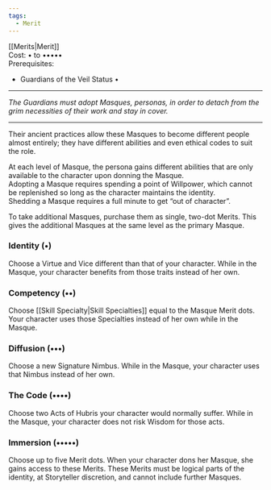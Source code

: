 ```yaml
---
tags:
  - Merit
---
```


[[Merits|Merit]]\
Cost: • to •••••\
Prerequisites:
- Guardians of the Veil Status •

---

_The Guardians must adopt Masques, personas, in order to detach from the grim necessities of their work and stay in cover._

---

Their ancient practices allow these Masques to become different people almost entirely; they have different abilities and even ethical codes to suit the role.

At each level of Masque, the persona gains different abilities that are only available to the character upon donning the Masque.\
Adopting a Masque requires spending a point of Willpower, which cannot be replenished so long as the character maintains the identity.\
Shedding a Masque requires a full minute to get “out of character”.

To take additional Masques, purchase them as single, two-dot Merits. This gives the additional Masques at the same level as the primary Masque.

### Identity (•)

Choose a Virtue and Vice different than that of your character. While in the Masque, your character benefits from those traits instead of her own.

### Competency (••)

Choose [[Skill Specialty|Skill Specialties]] equal to the Masque Merit dots. Your character uses those Specialties instead of her own while in the Masque.

### Diffusion (•••)

Choose a new Signature Nimbus. While in the Masque, your character uses that Nimbus instead of her own.

### The Code (••••)

Choose two Acts of Hubris your character would normally suffer. While in the Masque, your character does not risk Wisdom for those acts.

### Immersion (•••••)

Choose up to five Merit dots. When your character dons her Masque, she gains access to these Merits. These Merits must be logical parts of the identity, at Storyteller discretion, and cannot include further Masques.